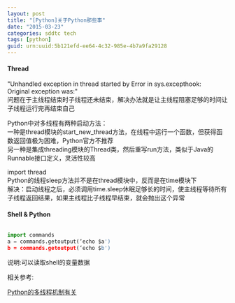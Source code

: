 ```yaml
---
layout: post
title: "[Python]关于Python那些事"
date: "2015-03-23"
categories: sddtc tech
tags: [python]
guid: urn:uuid:5b121efd-ee64-4c32-985e-4b7a9fa29128
---
```


#### Thread

"Unhandled exception in thread started by
Error in sys.excepthook:  
Original exception was:"  
问题在于主线程结束时子线程还未结束，解决办法就是让主线程阻塞足够的时间让子线程运行完再结束自己  

Python中对多线程有两种启动方法：   
一种是thread模块的start_new_thread方法，在线程中运行一个函数，但获得函数返回值极为困难，Python官方不推荐   
另一种是集成threading模块的Thread类，然后重写run方法，类似于Java的Runnable接口定义，灵活性较高   

import thread  
Python的线程sleep方法并不是在thread模块中，反而是在time模块下  
解决：启动线程之后，必须调用time.sleep休眠足够长的时间，使主线程等待所有子线程返回结果，如果主线程比子线程早结束，就会抛出这个异常   


#### Shell & Python

```python

import commands
a = commands.getoutput(‘echo $a')
b = commands.getoutput(‘echo $b')

```

说明:可以读取shell的变量数据


相关参考:  
  
[Python的多线程机制有关](http://bestchenwu.iteye.com/blog/1063401)
